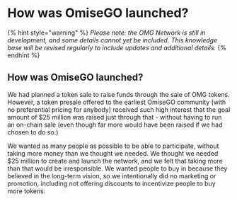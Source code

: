 # How was OmiseGO launched?

{% hint style="warning" %}
_Please note: the OMG Network is still in development, and some details cannot yet be included. This knowledge base will be revised regularly to include updates and additional details._
{% endhint %}

## How was OmiseGO launched?

We had planned a token sale to raise funds through the sale of OMG tokens. However, a token presale offered to the earliest OmiseGO community \(with no preferential pricing for anybody\) received such high interest that the goal amount of $25 million was raised just through that - without having to run an on-chain sale \(even though far more would have been raised if we had chosen to do so.\)

We wanted as many people as possible to be able to participate, without taking more money than we thought we needed. We thought we needed $25 million to create and launch the network, and we felt that taking more than that would be irresponsible. We wanted people to buy in because they believed in the long-term vision, so we intentionally did no marketing or promotion, including not offering discounts to incentivize people to buy more tokens.

